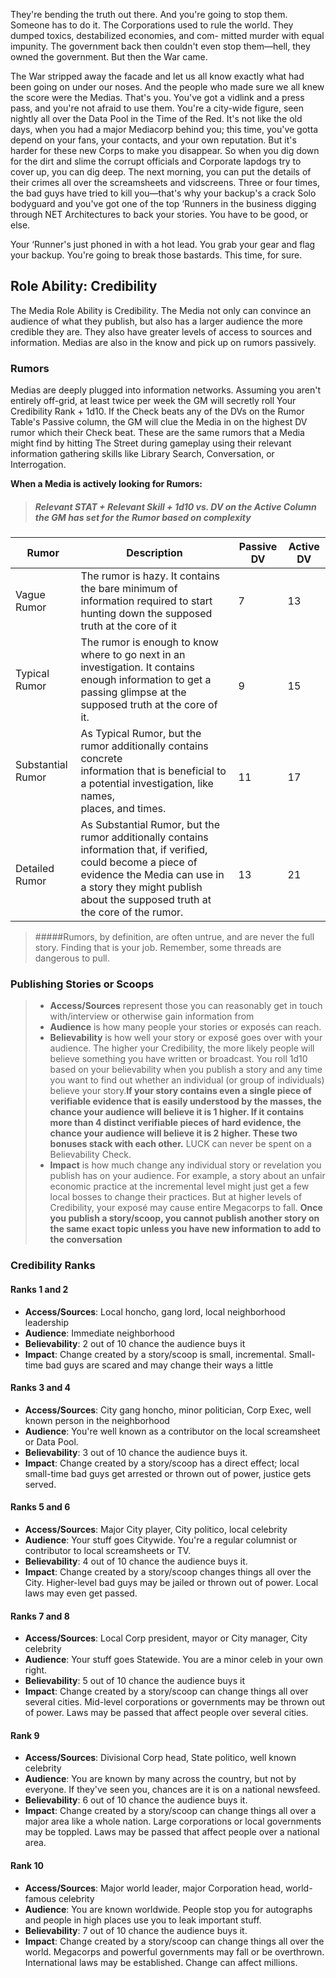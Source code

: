 They're bending the truth out there. And you're going to stop them. Someone has to do it. The Corporations used to rule the world. They dumped toxics, destabilized economies, and com- mitted murder with equal impunity. The government back then couldn't even stop them—hell, they owned the government. But then the War came.

The War stripped away the facade and let us all know exactly what had been going on under our noses. And the people who made sure we all knew the score were the Medias. That's you. You've got a vidlink and a press pass, and you're not afraid to use them. You're a city-wide figure, seen nightly all over the Data Pool in the Time of the Red. It's not like the old days, when you had a major Mediacorp behind you; this time, you've gotta depend on your fans, your contacts, and your own reputation. But it's harder for these new Corps to make you disappear. So when you dig down for the dirt and slime the corrupt officials and Corporate lapdogs try to cover up, you can dig deep. The next morning, you can put the details of their crimes all over the screamsheets and vidscreens. Three or four times, the bad guys have tried to kill you—that's why your backup's a crack Solo bodyguard and you've got one of the top ‘Runners in the business digging through NET Architectures to back your stories. You have to be good, or else.

Your ‘Runner's just phoned in with a hot lead. You grab your gear and flag your backup. You're going to break those bastards. This time, for sure.
## Role Ability: Credibility
The Media Role Ability is Credibility. The Media not only can convince an audience of
what they publish, but also has a larger audience the more credible they are. They also
have greater levels of access to sources and information. Medias are also in the know
and pick up on rumors passively.
### Rumors
Medias are deeply plugged into information networks. Assuming you aren't entirely
off-grid, at least twice per week the GM will secretly roll Your Credibility Rank + 1d10.
If the Check beats any of the DVs on the Rumor Table's Passive column, the GM will
clue the Media in on the highest DV rumor which their Check beat. These are the same
rumors that a Media might find by hitting The Street during gameplay using their relevant
information gathering skills like Library Search, Conversation, or Interrogation.

**When a Media is actively looking for Rumors:**
>##### Relevant STAT + Relevant Skill + 1d10 vs. DV on the Active Column the GM has set for the Rumor based on complexity

| Rumor              | Description                                                                                                                                                                                                                  | Passive DV | Active DV |
| ------------------ | ---------------------------------------------------------------------------------------------------------------------------------------------------------------------------------------------------------------------------- | ---------- | --------- |
| Vague Rumor        | The rumor is hazy. It contains the bare minimum of information required to start hunting down the supposed truth at the core of it                                                                                           | 7          | 13        |
| Typical Rumor      | The rumor is enough to know where to go next in an investigation. It contains enough information to get a passing glimpse at the supposed truth at the core of it.                                                           | <br>9      | <br>15    |
| Substantial Rumor  | As Typical Rumor, but the rumor additionally contains concrete<br>information that is beneficial to a potential investigation, like names,<br>places, and times.                                                             | <br>11     | <br>17    |
| <br>Detailed Rumor | As Substantial Rumor, but the rumor additionally contains information that, if verified, could become a piece of evidence the Media can use in a story they might publish about the supposed truth at the core of the rumor. | <br>13     | <br>21    |
>#####Rumors, by definition, are often untrue, and are never the full story. Finding that is your job. Remember, some threads are dangerous to pull.

### Publishing Stories or Scoops
>- **Access/Sources** represent those you can reasonably get in touch with/interview or otherwise gain information from
>- **Audience** is how many people your stories or exposés can reach.
>- **Believability** is how well your story or exposé goes over with your audience. The higher your Credibility, the more likely people will believe something you have written or broadcast. You roll 1d10 based on your believability when you publish a story and any time you want to find out whether an individual (or group of individuals) believe your story.**If your story contains even a single piece of verifiable evidence that is easily understood by the masses, the chance your audience will believe it is 1 higher. If it contains more than 4 distinct verifiable pieces of hard evidence, the chance your audience will believe it is 2 higher. These two bonuses stack with each other.** LUCK can never be spent on a Believability Check.
>- **Impact** is how much change any individual story or revelation you publish has on your audience. For example, a story about an unfair economic practice at the incremental level might just get a few local bosses to change their practices. But at higher levels of Credibility, your exposé may cause entire Megacorps to fall. **Once you publish a story/scoop, you cannot publish another story on the same exact topic unless you have new information to add to the conversation**
### Credibility Ranks
#### Ranks 1 and 2
- **Access/Sources**: Local honcho, gang lord, local neighborhood leadership
- **Audience**: Immediate neighborhood
- **Believability**: 2 out of 10 chance the audience buys it
- **Impact**: Change created by a story/scoop is small, incremental. Small-time bad guys are scared and may change their ways a little
#### Ranks 3 and 4
- **Access/Sources**: City gang honcho, minor politician, Corp Exec, well known person in the neighborhood
- **Audience**: You're well known as a contributor on the local screamsheet or Data Pool.
- **Believability**: 3 out of 10 chance the audience buys it.
- **Impact**: Change created by a story/scoop has a direct effect; local small-time bad guys get arrested or thrown out of power, justice gets served.
#### Ranks 5 and 6
- **Access/Sources**: Major City player, City politico, local celebrity
- **Audience**: Your stuff goes Citywide. You're a regular columnist or contributor to local screamsheets or TV.
- **Believability**: 4 out of 10 chance the audience buys it.
- **Impact**: Change created by a story/scoop changes things all over the City. Higher-level bad guys may be jailed or thrown out of power. Local laws may even get passed.
#### Ranks 7 and 8
- **Access/Sources**: Local Corp president, mayor or City manager, City celebrity
- **Audience**: Your stuff goes Statewide. You are a minor celeb in your own right.
- **Believability**: 5 out of 10 chance the audience buys it
- **Impact**: Change created by a story/scoop can change things all over several cities. Mid-level corporations or governments may be thrown out of power. Laws may be passed that affect people over several cities.
#### Rank 9
- **Access/Sources**: Divisional Corp head, State politico, well known celebrity
- **Audience**: You are known by many across the country, but not by everyone. If they've seen you, chances are it is on a national newsfeed.
- **Believability**: 6 out of 10 chance the audience buys it.
- **Impact**: Change created by a story/scoop can change things all over a major area like a whole nation. Large corporations or local governments may be toppled. Laws may be passed that affect people over a national area.
#### Rank 10
- **Access/Sources**: Major world leader, major Corporation head, world-famous celebrity
- **Audience**: You are known worldwide. People stop you for autographs and people in high places use you to leak important stuff.
- **Believability**: 7 out of 10 chance the audience buys it.
- **Impact**: Change created by a story/scoop can change things all over the world. Megacorps and powerful governments may fall or be overthrown. International laws may be established. Change can affect millions.